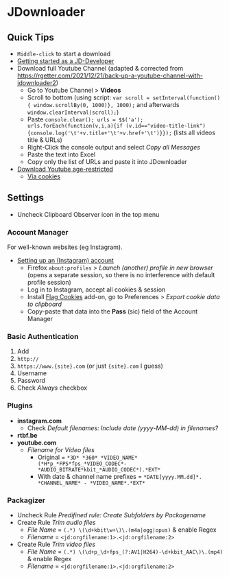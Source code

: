 # JDownloader

## Quick Tips

* `Middle-click` to start a download
* [Getting started as a JD-Developer](https://jdownloader.org/knowledge/wiki/development/get-started)
* Download full Youtube Channel (adapted & corrected from <https://rgetter.com/2021/12/21/back-up-a-youtube-channel-with-jdownloader2>)
  * Go to Youtube Channel > **Videos**
  * Scroll to bottom (using script: `var scroll = setInterval(function(){ window.scrollBy(0, 1000)}, 1000);` and afterwards `window.clearInterval(scroll);`)
  * Paste `console.clear(); urls = $$('a'); urls.forEach(function(v,i,a){if (v.id=="video-title-link"){console.log('\t'+v.title+'\t'+v.href+'\t')}});` (lists all videos title & URLs)
  * Right-Click the console output and select _Copy all Messages_
  * Paste the text into Excel
  * Copy only the list of URLs and paste it into JDownloader
* [Download Youtube age-restricted](https://board.jdownloader.org/showthread.php?t=87525)
  * [Via cookies](https://support.jdownloader.org/en/knowledgebase/article/account-cookie-login-instructions)

## Settings

* Uncheck Clipboard Observer icon in the top menu

### Account Manager

For well-known websites (eg Instagram).

* [Setting up an (Instagram) account](https://support.jdownloader.org/en/knowledgebase/article/account-cookie-login-instructions)
  * Firefox `about:profiles` > _Launch (another) profile in new browser_ (opens a separate session, so there is no interference with default profile session)
  * Log in to Instagram, accept all cookies & session
  * Install [Flag Cookies](https://addons.mozilla.org/en-US/firefox/addon/flag-cookies) add-on, go to Preferences > _Export cookie data to clipboard_
  * Copy-paste that data into the **Pass** (sic) field of the Account Manager

### Basic Authentication

1. Add
2. `http://`
3. `https://www.{site}.com` (or just `{site}.com` I guess)
4. Username
5. Password
6. Check _Always_ checkbox

### Plugins

* **instagram.com**
  * Check _Default filenames: Include date (yyyy-MM-dd) in filenames?_
* **rtbf.be**
* **youtube.com**
  * _Filename for Video files_
    * Original = `*3D* *360* *VIDEO_NAME* (*H*p_*FPS*fps_*VIDEO_CODEC*-*AUDIO_BITRATE*kbit_*AUDIO_CODEC*).*EXT*`
    * With date & channel name prefixes = `*DATE[yyyy.MM.dd]*. *CHANNEL_NAME* - *VIDEO_NAME*.*EXT*`

### Packagizer

* Uncheck Rule _Predifined rule: Create Subfolders by Packagename_
* Create Rule _Trim audio files_
  * _File Name_ = `(.*) \(\d+kbit\w+\)\.(m4a|ogg|opus)` & enable Regex
  * _Filename_ = `<jd:orgfilename:1>.<jd:orgfilename:2>`
* Create Rule _Trim video files_
  * _File Name_ = `(.*) \(\d+p_\d+fps_(?:AV1|H264)-\d+kbit_AAC\)\.(mp4)` & enable Regex
  * _Filename_ = `<jd:orgfilename:1>.<jd:orgfilename:2>`

